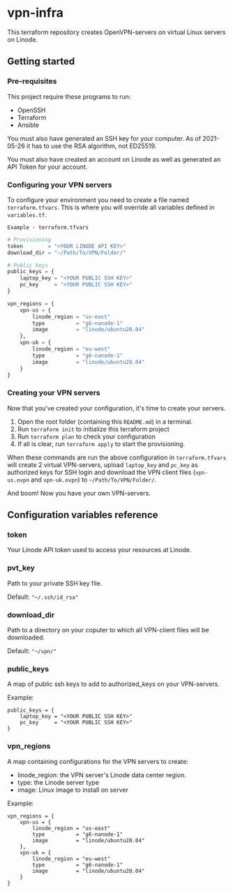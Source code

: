 # vpn-infra

This terraform repository creates OpenVPN-servers on virtual Linux servers on Linode.

## Getting started

### Pre-requisites

This project require these programs to run:

* OpenSSH
* Terraform
* Ansible

You must also have generated an SSH key for your computer. As of 2021-05-26 it has to use the RSA algorithm, not ED25519. 

You must also have created an account on Linode as well as generated an API Token for your account.

### Configuring your VPN servers

To configure your environment you need to create a file named `terraform.tfvars`. This is where you will override all variables defined in `variables.tf`.

`Example - terraform.tfvars`
```terraform
# Provisioning
token        = "<YOUR LINODE API KEY>"
download_dir = "~/Path/To/VPN/Folder/"

# Public keys
public_keys = {
    laptop_key = "<YOUR PUBLIC SSH KEY>"
    pc_key     = "<YOUR PUBLIC SSH KEY>"
}

vpn_regions = {
    vpn-us = {
        linode_region = "us-east"
        type          = "g6-nanode-1"
        image         = "linode/ubuntu20.04"
    },
    vpn-uk = {
        linode_region = "eu-west"
        type          = "g6-nanode-1"
        image         = "linode/ubuntu20.04"
    }
}
```

### Creating your VPN servers

Now that you've created your configuration, it's time to create your servers.

1. Open the root folder (containing this `README.md`) in a terminal.
2. Run `terraform init` to initialize this terraform project
3. Run `terraform plan` to check your configuration
4. If all is clear, run `terraform apply` to start the provisioning.

When these commands are run the above configuration in `terraform.tfvars` will create 2 virtual VPN-servers, upload `laptop_key` and `pc_key` as authorized keys for SSH login and download the VPN client files (`vpn-us.ovpn` and `vpn-uk.ovpn`) to `~/Path/To/VPN/Folder/`.

And boom! Now you have your own VPN-servers.

## Configuration variables reference

### token

Your Linode API token used to access your resources at Linode.

### pvt_key

Path to your private SSH key file.

Default: `"~/.ssh/id_rsa"`

### download_dir

Path to a directory on your coputer to which all VPN-client files will be downloaded.

Default: `"~/vpn/"`

### public_keys

A map of public ssh keys to add to authorized_keys on your VPN-servers.

Example:
```
public_keys = {
    laptop_key = "<YOUR PUBLIC SSH KEY>"
    pc_key     = "<YOUR PUBLIC SSH KEY>"
}
```

### vpn_regions

A map containing configurations for the VPN servers to create:

* linode_region: the VPN server's Linode data center region.
* type: the Linode server type
* image: Linux image to install on server

Example:
```
vpn_regions = {
    vpn-us = {
        linode_region = "us-east"
        type          = "g6-nanode-1"
        image         = "linode/ubuntu20.04"
    },
    vpn-uk = {
        linode_region = "eu-west"
        type          = "g6-nanode-1"
        image         = "linode/ubuntu20.04"
    }
}
```
